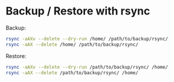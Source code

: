 # Backup / Restore with rsync

Backup:

```bash
rsync -aAXv --delete --dry-run /home/ /path/to/backup/rsync/
rsync -aAX --delete /home/ /path/to/backup/rsync/
```

Restore:

```bash
rsync -aAXv --delete --dry-run /path/to/backup/rsync/ /home/
rsync -aAX --delete /path/to/backup/rsync/ /home/
```
